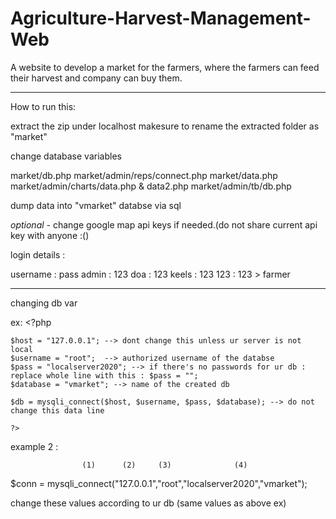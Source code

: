 # Agriculture-Harvest-Management-Web

A website to develop a market for the farmers, where the farmers can feed their harvest and company can buy them.

-------------------------------------------------------------------------------------------------------------------
How to run this:

extract the zip under localhost
makesure to rename the extracted folder as "market"


change database variables

market/db.php
market/admin/reps/connect.php
market/data.php
market/admin/charts/data.php & data2.php
market/admin/tb/db.php


dump data into "vmarket" databse via sql

*optional* - change google map api keys if needed.(do not share current api key with anyone :()


login details : 

username : pass
admin : 123
doa : 123
keels : 123
123 : 123 > farmer

---------------------------

changing db var 

ex: 
    <?php

    $host = "127.0.0.1"; --> dont change this unless ur server is not local
    $username = "root";  --> authorized username of the databse
    $pass = "localserver2020"; --> if there's no passwords for ur db : replace whole line with this : $pass = "";
    $database = "vmarket"; --> name of the created db

    $db = mysqli_connect($host, $username, $pass, $database); --> do not change this data line

    ?>


example 2 :

		            (1)	     (2)     (3)              (4)
$conn = mysqli_connect("127.0.0.1","root","localserver2020","vmarket");

change these values according to ur db (same values as above ex)
